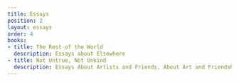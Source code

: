 ```yaml
---
title: Essays
position: 2
layout: essays
order: 4
books:
- title: The Rest of the World
  description: Essays about Elsewhere
- title: Not Untrue, Not Unkind
  description: Essays About Artists and Friends, About Art and Friendship
---
```


